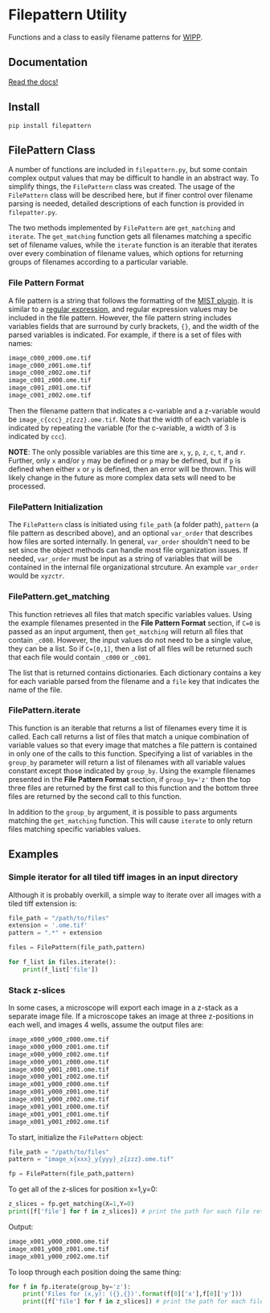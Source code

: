 # Filepattern Utility

Functions and a class to easily filename patterns for [WIPP](https://github.com/usnistgov/WIPP).

## Documentation

[Read the docs!](https://filepattern.readthedocs.io/en/latest/)

## Install

`pip install filepattern`

## FilePattern Class

A number of functions are included in `filepattern.py`, but some contain
complex output values that may be difficult to handle in an abstract way. To
simplify things, the `FilePattern` class was created. The usage of the
`FilePattern` class will be described here, but if finer control over filename
parsing is needed, detailed descriptions of each function is provided in
`filepatter.py`.

The two methods implemented by `FilePattern` are `get_matching` and `iterate`.
The `get_matching` function gets all filenames matching a specific set of
filename values, while the `iterate` function is an iterable that iterates over
every combination of filename values, which options for returning groups of
filenames according to a particular variable.

### File Pattern Format

A file pattern is a string that follows the formatting of the
[MIST plugin](https://github.com/USNISTGOV/MIST/wiki/User-Guide#input-parameters).
It is similar to a
[regular expression](https://en.wikipedia.org/wiki/Regular_expression),
and regular expression values may be included in the file pattern. However, the
file pattern string includes variables fields that are surround by curly
brackets, `{}`, and the width of the parsed variables is indicated. For example,
if there is a set of files with names:

```bash
image_c000_z000.ome.tif
image_c000_z001.ome.tif
image_c000_z002.ome.tif
image_c001_z000.ome.tif
image_c001_z001.ome.tif
image_c001_z002.ome.tif
```

Then the filename pattern that indicates a c-variable and a z-variable would be
`image_c{ccc}_z{zzz}.ome.tif`. Note that the width of each variable is indicated
by repeating the variable (for the c-variable, a width of 3 is indicated by
`ccc`).

**NOTE**: The only possible variables are this time are `x`, `y`, `p`, `z`, `c`,
`t`, and `r`. Further, only `x` and/or `y` may be defined or `p` may be defined,
but if `p` is defined when either `x` or `y` is defined, then an error will be
thrown. This will likely change in the future as more complex data sets will
need to be processed.

### FilePattern Initialization

The `FilePattern` class is initiated using `file_path` (a folder path),
`pattern` (a file pattern as described above), and an optional `var_order` that
describes how files are sorted internally. In general, `var_order` shouldn't
need to be set since the object methods can handle most file organization
issues. If needed, `var_order` must be input as a string of variables that will
be contained in the internal file organizational strcuture. An example
`var_order` would be `xyzctr`.

### FilePattern.get_matching

This function retrieves all files that match specific variables values. Using
the example filenames presented in the **File Pattern Format** section, if `C=0`
is passed as an input argument, then `get_matching` will return all files that
contain `_c000`. However, the input values do not need to be a single value,
they can be a list. So if `C=[0,1]`, then a list of all files will be returned
such that each file would contain `_c000` or `_c001`.

The list that is returned contains dictionaries. Each dictionary contains a key
for each variable parsed from the filename and a `file` key that indicates the
name of the file.

### FilePattern.iterate

This function is an iterable that returns a list of filenames every time it is
called. Each call returns a list of files that match a unique combination of
variable values so that every image that matches a file pattern is contained in
only one of the calls to this function. Specifying a list of variables in the
`group_by` parameter will return a list of filenames with all variable values
constant except those indicated by `group_by`. Using the example filenames
presented in the **File Pattern Format** section, if `group_by='z'` then the top
three files are returned by the first call to this function and the bottom three
files are returned by the second call to this function.

In addition to the `group_by` argument, it is possible to pass arguments
matching the `get_matching` function. This will cause `iterate` to only return
files matching specific variables values.

## Examples

### Simple iterator for all tiled tiff images in an input directory

Although it is probably overkill, a simple way to iterate over all images with a
tiled tiff extension is:

```python
file_path = "/path/to/files"
extension = '.ome.tif'
pattern = ".*" + extension

files = FilePattern(file_path,pattern)

for f_list in files.iterate():
    print(f_list['file'])
```

### Stack z-slices

In some cases, a microscope will export each image in a z-stack as a separate
image file. If a microscope takes an image at three z-positions in each well,
and images 4 wells, assume the output files are:

```bash
image_x000_y000_z000.ome.tif
image_x000_y000_z001.ome.tif
image_x000_y000_z002.ome.tif
image_x000_y001_z000.ome.tif
image_x000_y001_z001.ome.tif
image_x000_y001_z002.ome.tif
image_x001_y000_z000.ome.tif
image_x001_y000_z001.ome.tif
image_x001_y000_z002.ome.tif
image_x001_y001_z000.ome.tif
image_x001_y001_z001.ome.tif
image_x001_y001_z002.ome.tif
```

To start, initialize the `FilePattern` object:
```python
file_path = "/path/to/files"
pattern = "image_x{xxx}_y{yyy}_z{zzz}.ome.tif"

fp = FilePattern(file_path,pattern)
```

To get all of the z-slices for position x=1,y=0:
```python
z_slices = fp.get_matching(X=1,Y=0)
print([f['file'] for f in z_slices]) # print the path for each file returned
```
Output:
```bash
image_x001_y000_z000.ome.tif
image_x001_y000_z001.ome.tif
image_x001_y000_z002.ome.tif
```

To loop through each position doing the same thing:
```python
for f in fp.iterate(group_by='z'):
    print('Files for (x,y): ({},{})'.format(f[0]['x'],f[0]['y']))
    print([f['file'] for f in z_slices]) # print the path for each file returned
```